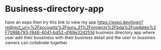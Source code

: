 # Business-directory-app
have an expo then try this link to view my app https://expo.dev/login?redirect_uri=%2Faccounts%2Fguru_31%2Fprojects%2Fbda%2Fupdates%2F7088b793-f846-4041-bd52-d169e32d251d
business directory app where user add their bussiness with their business detail and the user or bussines owners can collabrate together
